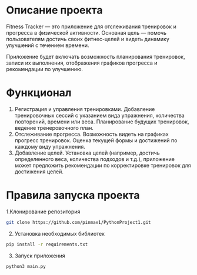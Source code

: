 # Описание проекта
Fitness Tracker — это приложение для отслеживания тренировок и прогресса в физической активности. Основная цель — помочь пользователям достичь своих фитнес-целей и видеть динамику улучшений с течением времени.

Приложение будет включать возможность планирования тренировок, записи их выполнения, отображения графиков прогресса и рекомендации по улучшению.
# Функционал
1. Регистрация и управления тренировками. Добавление тренировочных сессий с указанием вида упражнения, количества повторений, времени или веса. Планирование будущих тренировок, ведение тренеровочного план.
2. Отслеживание прогресса. Возможность видеть на графиках прогресс тренировок. Оценка текущей формы и достижений по каждому виду упражнения.
3. Добавление целей. Установка целей (например, достичь определенного веса, количества подходов и т.д.), приложение может предложить рекомендации по корректировке тренировок для достижения целей.
# Правила запуска проекта
1.Клонирование репозитория
```bash
git clone https://github.com/pinmax1/PythonProject1.git
```
2. Установка необходимых библиотек
```bash
pip install -r requirements.txt
```
3. Запуск приложения
```bash
python3 main.py
```
